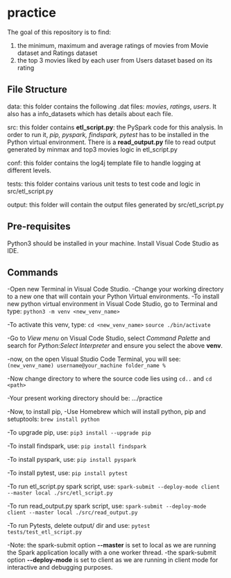 # practice

The goal of this repository is to find:
1. the minimum, maximum and average ratings of movies from Movie dataset and Ratings dataset
2. the top 3 movies liked by each user from Users dataset based on its rating

## File Structure
data: this folder contains the following .dat files: 
*movies*, *ratings*, *users*. 
It also has a info_datasets which has details about each file.

src: this folder contains **etl_script.py**: the PySpark code for this analysis. 
In order to run it, *pip, pyspark, findspark, pytest* has to be installed in the Python virtual environment. 
There is a **read_output.py** file to read output generated by minmax and top3 movies logic in etl_script.py

conf: this folder contains the log4j template file to handle logging at different levels.

tests: this folder contains various unit tests to test code and logic in src/etl_script.py

output: this folder will contain the output files generated by src/etl_script.py

## Pre-requisites
Python3 should be installed in your machine. Install Visual Code Studio as IDE.

## Commands
-Open new Terminal in Visual Code Studio.
-Change your working directory to a new one that will contain your Python Virtual environments.
-To install new python virtual environment in Visual Code Studio, go to Terminal and type:
```python3 -m venv <new_venv_name>```

-To activate this venv, type:
```cd <new_venv_name>```
```source ./bin/activate```

-Go to *View menu* on Visual Code Studio, select *Command Palette* and search for *Python:Select Interpreter* and ensure you select the above **venv**.

-now, on the open Visual Studio Code Terminal, you will see: 
```(new_venv_name) username@your_machine folder_name %```

-Now change directory to where the source code lies using 
```cd..``` and ```cd <path>```

-Your present working directory should be: 
.../practice

-Now, to install pip, 
-Use Homebrew which will install python, pip and setuptools: 
```brew install python```

-To upgrade pip, use: 
```pip3 install --upgrade pip```

-To install findspark, use: 
```pip install findspark```

-To install pyspark, use: 
```pip install pyspark```

-To install pytest, use: 
```pip install pytest```

-To run etl_script.py spark script, use: 
```spark-submit --deploy-mode client --master local ./src/etl_script.py```

-To run read_output.py spark script, use: 
```spark-submit --deploy-mode client --master local ./src/read_output.py```

-To run Pytests, delete output/ dir and use:
```pytest tests/test_etl_script.py ```

-Note: the spark-submit option **--master** is set to local as we are running the Spark application locally with a one worker thread.
-the spark-submit option **--deploy-mode** is set to client as we are running in client mode for interactive and debugging purposes.